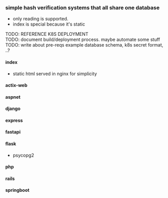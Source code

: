 ### simple hash verification systems that all share one database
- only reading is supported.
- index is special because it's static

TODO: REFERENCE K8S DEPLOYMENT  
TODO: document build/deployment process. maybe automate some stuff
TODO: write about pre-reqs example database schema, k8s secret format, ..?

#### index
- static html served in nginx for simplicity

#### actix-web

#### aspnet

#### django

#### express

#### fastapi

#### flask
- psycopg2

#### php

#### rails

#### springboot
